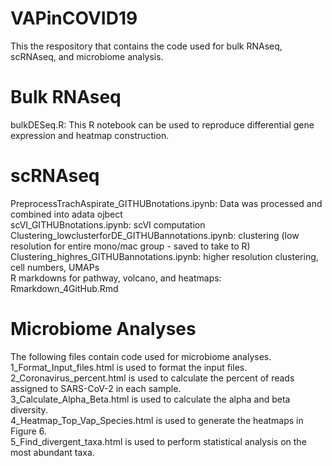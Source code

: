 # VAPinCOVID19
This the respository that contains the code used for bulk RNAseq, scRNAseq, and microbiome analysis.

# Bulk RNAseq
bulkDESeq.R: This R notebook can be used to reproduce differential gene expression and heatmap construction.

# scRNAseq 
PreprocessTrachAspirate_GITHUBnotations.ipynb: Data was processed and combined into adata ojbect  
scVI_GITHUBnotations.ipynb: scVI computation  
Clustering_lowclusterforDE_GITHUBannotations.ipynb: clustering (low resolution for entire mono/mac group - saved to take to R)  
Clustering_highres_GITHUBannotations.ipynb: higher resolution clustering, cell numbers, UMAPs  
R markdowns for pathway, volcano, and heatmaps: Rmarkdown_4GitHub.Rmd  

# Microbiome Analyses
The following files contain code used for microbiome analyses.  
1_Format_Input_files.html is used to format the input files.  
2_Coronavirus_percent.html is used to calculate the percent of reads assigned to SARS-CoV-2 in each sample.  
3_Calculate_Alpha_Beta.html is used to calculate the alpha and beta diversity.  
4_Heatmap_Top_Vap_Species.html is used to generate the heatmaps in Figure 6.  
5_Find_divergent_taxa.html is used to perform statistical analysis on the most abundant taxa.  
